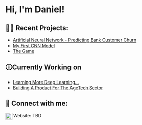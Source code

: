 <h1>Hi, I'm Daniel! <br/><a href="https://www.linkedin.com/in/daniel-stewart-programming/"></a></h1>

<h2>👨‍💻 Recent Projects:</h2>

  - [Artificial Neural Network - Predicting Bank Customer Churn](https://github.com/dstew1/ANNBankChurn)
  - [My First CNN Model](https://github.com/dstew1/FirstCNNModel)
  - [The Game](https://welcometothegame.ca/)

<h2>🕧Currently Working on</h2>

- [Learning More Deep Learning...](https://en.wikipedia.org/wiki/Deep_learning)
- [Building A Product For The AgeTech Sector](https://en.wikipedia.org/wiki/Gerontechnology)


<h2> 🤳 Connect with me:</h2>

[<img align="left" alt="dstew1 | LinkedIn" width="22px" src="https://cdn.jsdelivr.net/npm/simple-icons@v3/icons/linkedin.svg" />][linkedin]


[linkedin]: https://www.linkedin.com/in/daniel-stewart-programming/
Website: TBD
